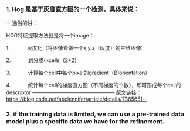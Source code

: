### 1. Hog 是基于灰度直方图的一个检测，具体来说：  
··· 通俗的讲：

HOG特征提取方法就是将一个image：

1.            灰度化（将图像看做一个x,y,z（灰度）的三维图像）

2.            划分成小cells（2*2）

3.            计算每个cell中每个pixel的gradient（即orientation）

4.            统计每个cell的梯度直方图（不同梯度的个数），即可形成每个cell的descriptor
————————————————
原文链接：https://blog.csdn.net/abcjennifer/article/details/7365651···

### 2. if the training data is limited, we can use a pre-trained data model plus a specific data we have for the refinement.  
